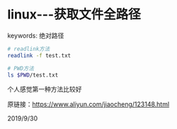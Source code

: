# linux---获取文件全路径

keywords: 绝对路径  

```sh
# readlink方法
readlink -f test.txt

# PWD方法
ls $PWD/test.txt
```

个人感觉第一种方法比较好  

原链接：https://www.aliyun.com/jiaocheng/123148.html  


2019/9/30  
